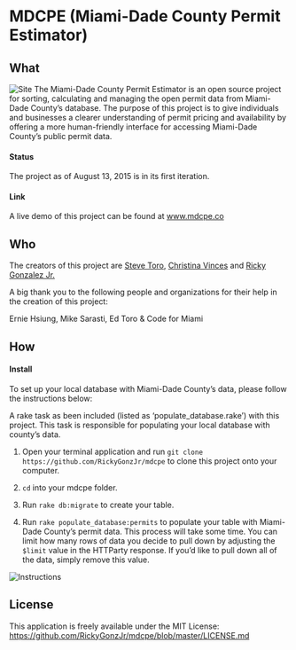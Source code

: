 # MDCPE (Miami-Dade County Permit Estimator)

## What
![Site](http://i.imgur.com/QLYcRCj.png)
The Miami-Dade County Permit Estimator is an open source project for sorting, calculating
and managing the open permit data from Miami-Dade County’s database. The purpose of
this project is to give individuals and businesses a clearer understanding of permit
pricing and availability by offering a more human-friendly interface for accessing Miami-Dade County’s public permit data.

#### Status
The project as of August 13, 2015 is in its first iteration.

#### Link
A live demo of this project can be found at www.mdcpe.co

## Who
The creators of this project are [Steve Toro](github.com/stevetoro), [Christina Vinces](github.com/christinavinces) and [Ricky Gonzalez Jr.](github.com/RickyGonzJr)

A big thank you to the following people and organizations for their help in the creation of this project:

Ernie Hsiung, Mike Sarasti, Ed Toro & Code for Miami

## How
#### Install
To set up your local database with Miami-Dade County’s data, please follow the
instructions below:

A rake task as been included (listed as ‘populate_database.rake’) with this
project. This task is responsible for populating your local database with county’s
data.


1. Open your terminal application and run `git clone https://github.com/RickyGonzJr/mdcpe` to clone this project onto your computer.

2. `cd` into your mdcpe folder.

3. Run `rake db:migrate` to create your table.

4. Run `rake populate_database:permits` to populate your table with Miami-Dade County’s permit data. This process will take some time. You can limit how many rows of data you decide to pull down by adjusting the `$limit` value in the HTTParty response. If you’d like to pull down all of the data, simply remove this value.

![Instructions](http://i.imgur.com/oexvF9u.png)

## License
This application is freely available under the MIT License: https://github.com/RickyGonzJr/mdcpe/blob/master/LICENSE.md
